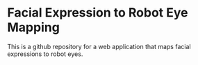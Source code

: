 # Facial Expression to Robot Eye Mapping

This is a github repository for a web application that maps facial expressions to robot eyes.